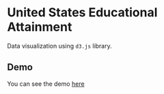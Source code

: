 # United States Educational Attainment

Data visualization using `d3.js` library.

## Demo

You can see the demo [here](https://rezathematic.github.io/united-states-educational-attainment/)

